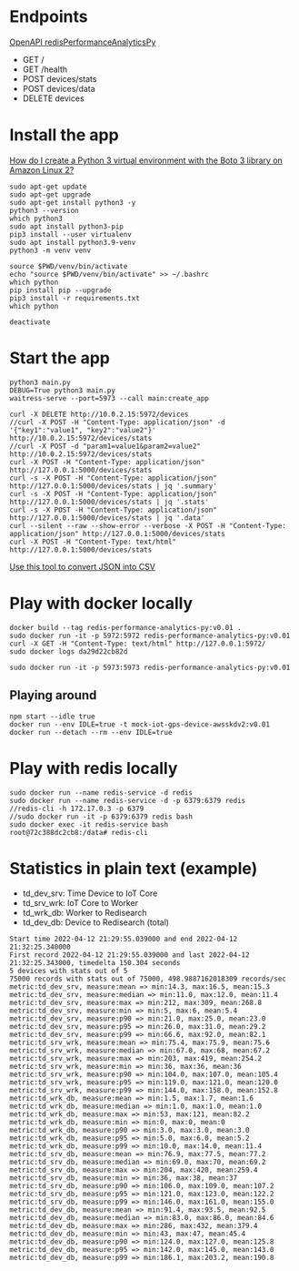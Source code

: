
# Endpoints

[OpenAPI redisPerformanceAnalyticsPy](https://app.swaggerhub.com/apis/LaFleet/redisPerformanceAnalyticsPy/0.1)

* GET /
* GET /health
* POST devices/stats
* POST devices/data
* DELETE devices

  
# Install the app

[How do I create a Python 3 virtual environment with the Boto 3 library on Amazon Linux 2?](https://aws.amazon.com/premiumsupport/knowledge-center/ec2-linux-python3-boto3/)
```
sudo apt-get update
sudo apt-get upgrade
sudo apt-get install python3 -y
python3 --version
which python3
sudo apt install python3-pip
pip3 install --user virtualenv
sudo apt install python3.9-venv
python3 -m venv venv

source $PWD/venv/bin/activate
echo "source $PWD/venv/bin/activate" >> ~/.bashrc
which python
pip install pip --upgrade
pip3 install -r requirements.txt
which python
```

```
deactivate
```

# Start the app

```
python3 main.py
DEBUG=True python3 main.py
waitress-serve --port=5973 --call main:create_app
```

```
curl -X DELETE http://10.0.2.15:5972/devices
//curl -X POST -H "Content-Type: application/json" -d '{"key1":"value1", "key2":"value2"}' http://10.0.2.15:5972/devices/stats
//curl -X POST -d "param1=value1&param2=value2" http://10.0.2.15:5972/devices/stats
curl -X POST -H "Content-Type: application/json" http://127.0.0.1:5000/devices/stats
curl -s -X POST -H "Content-Type: application/json" http://127.0.0.1:5000/devices/stats | jq '.summary'
curl -s -X POST -H "Content-Type: application/json" http://127.0.0.1:5000/devices/stats | jq '.stats'
curl -s -X POST -H "Content-Type: application/json" http://127.0.0.1:5000/devices/stats | jq '.data'
curl --silent --raw --show-error --verbose -X POST -H "Content-Type: application/json" http://127.0.0.1:5000/devices/stats
curl -X POST -H "Content-Type: text/html" http://127.0.0.1:5000/devices/stats
```

[Use this tool to convert JSON into CSV](http://convertcsv.com/json-to-csv.htm)


# Play with docker locally

```
docker build --tag redis-performance-analytics-py:v0.01 .
sudo docker run -it -p 5972:5972 redis-performance-analytics-py:v0.01
curl -X GET -H "Content-Type: text/html" http://127.0.0.1:5972/
sudo docker logs da29d22cb82d

sudo docker run -it -p 5973:5973 redis-performance-analytics-py:v0.01
```

## Playing around

```
npm start --idle true
docker run --env IDLE=true -t mock-iot-gps-device-awsskdv2:v0.01
docker run --detach --rm --env IDLE=true
```

# Play with redis locally

```
sudo docker run --name redis-service -d redis
sudo docker run --name redis-service -d -p 6379:6379 redis
//redis-cli -h 172.17.0.3 -p 6379
//sudo docker run -it -p 6379:6379 redis bash
sudo docker exec -it redis-service bash
root@72c388dc2cb8:/data# redis-cli
```

# Statistics in plain text (example)
  
- td_dev_srv: Time Device to IoT Core  
- td_srv_wrk: IoT Core to Worker  
- td_wrk_db: Worker to Redisearch  
- td_dev_db: Device to Redisearch (total)  

```
Start time 2022-04-12 21:29:55.039000 and end 2022-04-12 21:32:25.340000
First record 2022-04-12 21:29:55.039000 and last 2022-04-12 21:32:25.343000, timedelta 150.304 seconds
5 devices with stats out of 5
75000 records with stats out of 75000, 498.9887162018309 records/sec
metric:td_dev_srv, measure:mean => min:14.3, max:16.5, mean:15.3
metric:td_dev_srv, measure:median => min:11.0, max:12.0, mean:11.4
metric:td_dev_srv, measure:max => min:212, max:309, mean:268.8
metric:td_dev_srv, measure:min => min:5, max:6, mean:5.4
metric:td_dev_srv, measure:p90 => min:21.0, max:25.0, mean:23.0
metric:td_dev_srv, measure:p95 => min:26.0, max:31.0, mean:29.2
metric:td_dev_srv, measure:p99 => min:66.6, max:92.0, mean:82.1
metric:td_srv_wrk, measure:mean => min:75.4, max:75.9, mean:75.6
metric:td_srv_wrk, measure:median => min:67.0, max:68, mean:67.2
metric:td_srv_wrk, measure:max => min:203, max:419, mean:254.2
metric:td_srv_wrk, measure:min => min:36, max:36, mean:36
metric:td_srv_wrk, measure:p90 => min:104.0, max:107.0, mean:105.4
metric:td_srv_wrk, measure:p95 => min:119.0, max:121.0, mean:120.0
metric:td_srv_wrk, measure:p99 => min:144.0, max:158.0, mean:152.8
metric:td_wrk_db, measure:mean => min:1.5, max:1.7, mean:1.6
metric:td_wrk_db, measure:median => min:1.0, max:1.0, mean:1.0
metric:td_wrk_db, measure:max => min:53, max:121, mean:82.2
metric:td_wrk_db, measure:min => min:0, max:0, mean:0
metric:td_wrk_db, measure:p90 => min:3.0, max:3.0, mean:3.0
metric:td_wrk_db, measure:p95 => min:5.0, max:6.0, mean:5.2
metric:td_wrk_db, measure:p99 => min:10.0, max:14.0, mean:11.4
metric:td_srv_db, measure:mean => min:76.9, max:77.5, mean:77.2
metric:td_srv_db, measure:median => min:69.0, max:70, mean:69.2
metric:td_srv_db, measure:max => min:204, max:420, mean:259.4
metric:td_srv_db, measure:min => min:36, max:38, mean:37
metric:td_srv_db, measure:p90 => min:106.0, max:109.0, mean:107.2
metric:td_srv_db, measure:p95 => min:121.0, max:123.0, mean:122.2
metric:td_srv_db, measure:p99 => min:146.0, max:161.0, mean:155.0
metric:td_dev_db, measure:mean => min:91.4, max:93.5, mean:92.5
metric:td_dev_db, measure:median => min:83.0, max:86.0, mean:84.6
metric:td_dev_db, measure:max => min:286, max:432, mean:379.4
metric:td_dev_db, measure:min => min:43, max:47, mean:45.4
metric:td_dev_db, measure:p90 => min:124.0, max:127.0, mean:125.8
metric:td_dev_db, measure:p95 => min:142.0, max:145.0, mean:143.0
metric:td_dev_db, measure:p99 => min:186.1, max:203.2, mean:190.8
```

